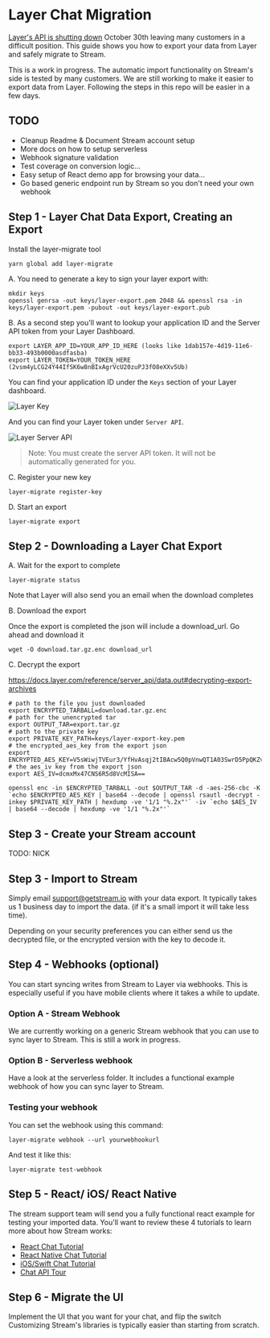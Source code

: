 # Layer Chat Migration

[Layer's API is shutting down](https://getstream.io/blog/layer-shutting-down-all-chat-operations/) October 30th leaving many customers in a difficult position. This guide shows you how to export your data from Layer and safely migrate to Stream.

This is a work in progress. The automatic import functionality on Stream's side is tested by many customers.
We are still working to make it easier to export data from Layer. Following the steps in this repo will be easier in a few days.

## TODO

- Cleanup Readme & Document Stream account setup
- More docs on how to setup serverless
- Webhook signature validation
- Test coverage on conversion logic...
- Easy setup of React demo app for browsing your data...
- Go based generic endpoint run by Stream so you don't need your own webhook

## Step 1 - Layer Chat Data Export, Creating an Export

Install the layer-migrate tool

```
yarn global add layer-migrate
```

A. You need to generate a key to sign your layer export with:

```
mkdir keys
openssl genrsa -out keys/layer-export.pem 2048 && openssl rsa -in keys/layer-export.pem -pubout -out keys/layer-export.pub
```

B. As a second step you'll want to lookup your application ID and the Server API token from your Layer Dashboard.

```
export LAYER_APP_ID=YOUR_APP_ID_HERE (looks like 1dab157e-4d19-11e6-bb33-493b0000asdfasba)
export LAYER_TOKEN=YOUR_TOKEN_HERE (2vsm4yLCG24Y44IfSK6w8nBIxAgrVcU20zuPJ3fO8eXXv5Ub)
```

You can find your application ID under the `Keys` section of your Layer dashboard.

![Layer Key](https://i.imgur.com/5wQQvdX.png)

And you can find your Layer token under `Server API`.

![Layer Server API](https://i.imgur.com/lNPcV9T.png)

> Note: You must create the server API token. It will not be automatically generated for you.

C. Register your new key

```
layer-migrate register-key
```

D. Start an export

```
layer-migrate export
```

## Step 2 - Downloading a Layer Chat Export

A. Wait for the export to complete

```
layer-migrate status
```

Note that Layer will also send you an email when the download completes

B. Download the export

Once the export is completed the json will include a download_url.
Go ahead and download it

```
wget -O download.tar.gz.enc download_url
```

C. Decrypt the export

https://docs.layer.com/reference/server_api/data.out#decrypting-export-archives

```
# path to the file you just downloaded
export ENCRYPTED_TARBALL=download.tar.gz.enc
# path for the unencrypted tar
export OUTPUT_TAR=export.tar.gz
# path to the private key
export PRIVATE_KEY_PATH=keys/layer-export-key.pem
# the encrypted_aes_key from the export json
export ENCRYPTED_AES_KEY=V5sWiwjTVEur3/YfHvAsqj2tIBAcw5Q0pVnwQT1A03SwrD5PpQKZv9IlN1wFncVmuk+UWM2ZEJXbDUJRrHZktFvG9TTDL4M39HoFDqQNUD2g6Sof6JMmTAmoohHrVBiKDMxHXftuN+K/xnk0XR6xytPGd44R9NLuOVnOSgYldqQzCGHXIutUSfrbji+SWL3bPOJ72PMWolxoB8kVnFzwaiKn8spMzetw5yOsilwcijQy8PqUsDMz6ExKYvTB7N1tKmUccfSQoLG4jRqTlrgVGWpwp/a/kRDN5gsbGasZqi3zRP0tzcSOpAPH2mjfAc6gbrCLkaWPdtzVw3LWDo6HOQ==
# the aes_iv key from the export json
export AES_IV=dcmxMx47CNS6R5d8VcMISA==

openssl enc -in $ENCRYPTED_TARBALL -out $OUTPUT_TAR -d -aes-256-cbc -K `echo $ENCRYPTED_AES_KEY | base64 --decode | openssl rsautl -decrypt -inkey $PRIVATE_KEY_PATH | hexdump -ve '1/1 "%.2x"'` -iv `echo $AES_IV | base64 --decode | hexdump -ve '1/1 "%.2x"'`
```

## Step 3 - Create your Stream account

TODO: NICK

## Step 3 - Import to Stream

Simply email support@getstream.io with your data export.
It typically takes us 1 business day to import the data.
(if it's a small import it will take less time).

Depending on your security preferences you can either send us the decrypted file, or the encrypted version with the key to decode it.

## Step 4 - Webhooks (optional)

You can start syncing writes from Stream to Layer via webhooks.
This is especially useful if you have mobile clients where it takes a while to update.

### Option A - Stream Webhook

We are currently working on a generic Stream webhook that you can use to sync layer to Stream.
This is still a work in progress.

### Option B - Serverless webhook

Have a look at the serverless folder. It includes a functional example webhook of how you can sync layer to Stream.

### Testing your webhook

You can set the webhook using this command:

```
layer-migrate webhook --url yourwebhookurl
```

And test it like this:

```
layer-migrate test-webhook
```


## Step 5 - React/ iOS/ React Native

The stream support team will send you a fully functional react example for testing your imported data.
You'll want to review these 4 tutorials to learn more about how Stream works:


 * [React Chat Tutorial](https://getstream.io/chat/react-chat/tutorial/)
 * [React Native Chat Tutorial](https://getstream.io/chat/react-native-chat/tutorial/)
 * [iOS/Swift Chat Tutorial](https://getstream.io/tutorials/ios-chat/)
 * [Chat API Tour](https://getstream.io/chat/get_started/)

## Step 6 - Migrate the UI

Implement the UI that you want for your chat, and flip the switch
Customizing Stream's libraries is typically easier than starting from scratch.
